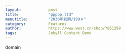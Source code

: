 ```yaml
---
layout:            post
title:             "ppppp.ltd"
menutitle:         "2030年到期/199￥"
category:          Features
author:            https://www.west.cn/shop/?861298
tags:              Jekyll Content Demo
---
```


domain
